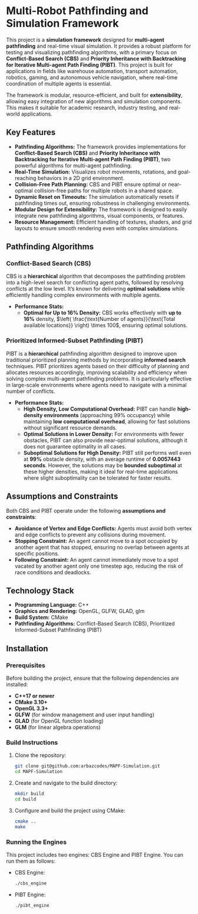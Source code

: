 # Multi-Robot Pathfinding and Simulation Framework  

This project is a **simulation framework** designed for **multi-agent pathfinding** and real-time visual simulation. It provides a robust platform for testing and visualizing pathfinding algorithms, with a primary focus on **Conflict-Based Search (CBS)** and **Priority Inheritance with Backtracking for Iterative Multi-agent Path Finding (PIBT)**. This project is built for applications in fields like warehouse automation, transport automation, robotics, gaming, and autonomous vehicle navigation, where real-time coordination of multiple agents is essential.  

The framework is modular, resource-efficient, and built for **extensibility**, allowing easy integration of new algorithms and simulation components. This makes it suitable for academic research, industry testing, and real-world applications.

## Key Features  
- **Pathfinding Algorithms:** The framework provides implementations for **Conflict-Based Search (CBS)** and **Priority Inheritance with Backtracking for Iterative Multi-agent Path Finding (PIBT)**, two powerful algorithms for multi-agent pathfinding.
- **Real-Time Simulation:** Visualizes robot movements, rotations, and goal-reaching behaviors in a 2D grid environment.
- **Collision-Free Path Planning:** CBS and PIBT ensure optimal or near-optimal collision-free paths for multiple robots in a shared space.
- **Dynamic Reset on Timeouts:** The simulation automatically resets if pathfinding times out, ensuring robustness in challenging environments.
- **Modular Design for Extensibility:** The framework is designed to easily integrate new pathfinding algorithms, visual components, or features.
- **Resource Management:** Efficient handling of textures, shaders, and grid layouts to ensure smooth rendering even with complex simulations.

## Pathfinding Algorithms  

### Conflict-Based Search (CBS)  
CBS is a **hierarchical** algorithm that decomposes the pathfinding problem into a high-level search for conflicting agent paths, followed by resolving conflicts at the low level. It’s known for delivering **optimal solutions** while efficiently handling complex environments with multiple agents.  

- **Performance Stats:**
  - **Optimal for Up to 16% Density:** CBS works effectively with **up to 16%** density, $\left( \frac{\text{Number of agents}}{\text{Total available locations}} \right) \times 100$, ensuring optimal solutions.
  

### Prioritized Informed-Subset Pathfinding (PIBT)  
PIBT is a **hierarchical** pathfinding algorithm designed to improve upon traditional prioritized planning methods by incorporating **informed search** techniques. PIBT prioritizes agents based on their difficulty of planning and allocates resources accordingly, improving scalability and efficiency when solving complex multi-agent pathfinding problems. It is particularly effective in large-scale environments where agents need to navigate with a minimal number of conflicts.  

- **Performance Stats:**
  - **High Density, Low Computational Overhead:** PIBT can handle **high-density environments** (approaching 99% occupancy) while maintaining **low computational overhead**, allowing for fast solutions without significant resource demands.
  - **Optimal Solutions in Lower Density:** For environments with fewer obstacles, PIBT can also provide near-optimal solutions, although it does not guarantee optimality in all cases.
  - **Suboptimal Solutions for High Density:** PIBT still performs well even at **99%** obstacle density, with an average runtime of **0.0057443 seconds**. However, the solutions may be **bounded suboptimal** at 
 these higher densities, making it ideal for real-time applications where slight suboptimality can be tolerated for faster results.

## Assumptions and Constraints  
Both CBS and PIBT operate under the following **assumptions and constraints**:
- **Avoidance of Vertex and Edge Conflicts:** Agents must avoid both vertex and edge conflicts to prevent any collisions during movement.
- **Stopping Constraint:** An agent cannot move to a spot occupied by another agent that has stopped, ensuring no overlap between agents at specific positions.
- **Following Constraint:** An agent cannot immediately move to a spot vacated by another agent only one timestep ago, reducing the risk of race conditions and deadlocks.

## Technology Stack  
- **Programming Language:** C++  
- **Graphics and Rendering:** OpenGL, GLFW, GLAD, glm  
- **Build System:** CMake  
- **Pathfinding Algorithms:** Conflict-Based Search (CBS), Prioritized Informed-Subset Pathfinding (PIBT)  

## Installation  

### Prerequisites  
Before building the project, ensure that the following dependencies are installed:
- **C++17 or newer**
- **CMake 3.10+**
- **OpenGL 3.3+**
- **GLFW** (for window management and user input handling)
- **GLAD** (for OpenGL function loading)
- **GLM** (for linear algebra operations)

### Build Instructions  
1. Clone the repository:  
   ```bash  
   git clone git@github.com:arbazcodes/MAPF-Simulation.git
   cd MAPF-Simulation
2. Create and navigate to the build directory:  
   ```bash  
   mkdir build  
   cd build    
3. Configure and build the project using CMake:  
   ```bash  
   cmake ..  
   make

### Running the Engines
This project includes two engines: CBS Engine and PIBT Engine. You can run them as follows:

  * CBS Engine:
    ```bash
    ./cbs_engine

  * PIBT Engine:
    ```bash
    ./pibt_engine
